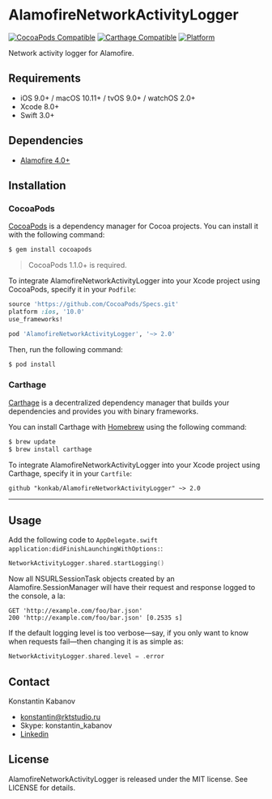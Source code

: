 # AlamofireNetworkActivityLogger

[![CocoaPods Compatible](https://img.shields.io/cocoapods/v/AlamofireNetworkActivityLogger.svg)](https://img.shields.io/cocoapods/v/AlamofireNetworkActivityLogger.svg)
[![Carthage Compatible](https://img.shields.io/badge/Carthage-compatible-4BC51D.svg?style=flat)](https://github.com/Carthage/Carthage)
[![Platform](https://img.shields.io/cocoapods/p/AlamofireNetworkActivityLogger.svg?style=flat)](http://cocoadocs.org/docsets/AlamofireNetworkActivityLogger)

Network activity logger for Alamofire.

## Requirements

- iOS 9.0+ / macOS 10.11+ / tvOS 9.0+ / watchOS 2.0+
- Xcode 8.0+
- Swift 3.0+

## Dependencies

- [Alamofire 4.0+](https://github.com/Alamofire/Alamofire)

## Installation

### CocoaPods

[CocoaPods](http://cocoapods.org) is a dependency manager for Cocoa projects. You can install it with the following command:

```bash
$ gem install cocoapods
```

> CocoaPods 1.1.0+ is required.

To integrate AlamofireNetworkActivityLogger into your Xcode project using CocoaPods, specify it in your `Podfile`:

```ruby
source 'https://github.com/CocoaPods/Specs.git'
platform :ios, '10.0'
use_frameworks!

pod 'AlamofireNetworkActivityLogger', '~> 2.0'
```

Then, run the following command:

```bash
$ pod install
```

### Carthage

[Carthage](https://github.com/Carthage/Carthage) is a decentralized dependency manager that builds your dependencies and provides you with binary frameworks.

You can install Carthage with [Homebrew](http://brew.sh/) using the following command:

```bash
$ brew update
$ brew install carthage
```

To integrate AlamofireNetworkActivityLogger into your Xcode project using Carthage, specify it in your `Cartfile`:

```ogdl
github "konkab/AlamofireNetworkActivityLogger" ~> 2.0
```

---

## Usage

Add the following code to `AppDelegate.swift application:didFinishLaunchingWithOptions:`:

```swift
NetworkActivityLogger.shared.startLogging()
```

Now all NSURLSessionTask objects created by an Alamofire.SessionManager will have their request and response logged to the console, a la:

```
GET 'http://example.com/foo/bar.json'
200 'http://example.com/foo/bar.json' [0.2535 s]
```

If the default logging level is too verbose—say, if you only want to know when requests fail—then changing it is as simple as:

```swift
NetworkActivityLogger.shared.level = .error
```

## Contact

Konstantin Kabanov

- konstantin@rktstudio.ru
- Skype: konstantin_kabanov
- [Linkedin](https://ru.linkedin.com/in/konstantinkabanov)

## License

AlamofireNetworkActivityLogger is released under the MIT license. See LICENSE for details.
